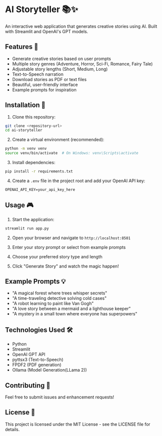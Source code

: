 ﻿# AI Storyteller 📚✨

An interactive web application that generates creative stories using AI. Built with Streamlit and OpenAI's GPT models.

## Features 🌟

- Generate creative stories based on user prompts
- Multiple story genres (Adventure, Horror, Sci-Fi, Romance, Fairy Tale)
- Adjustable story lengths (Short, Medium, Long)
- Text-to-Speech narration
- Download stories as PDF or text files
- Beautiful, user-friendly interface
- Example prompts for inspiration

## Installation 🚀

1. Clone this repository:
```bash
git clone <repository-url>
cd ai-storyteller
```

2. Create a virtual environment (recommended):
```bash
python -m venv venv
source venv/bin/activate  # On Windows: venv\Scripts\activate
```

3. Install dependencies:
```bash
pip install -r requirements.txt
```

4. Create a `.env` file in the project root and add your OpenAI API key:
```
OPENAI_API_KEY=your_api_key_here
```

## Usage 🎮

1. Start the application:
```bash
streamlit run app.py
```

2. Open your browser and navigate to `http://localhost:8501`

3. Enter your story prompt or select from example prompts

4. Choose your preferred story type and length

5. Click "Generate Story" and watch the magic happen!

## Example Prompts 💡

- "A magical forest where trees whisper secrets"
- "A time-traveling detective solving cold cases"
- "A robot learning to paint like Van Gogh"
- "A love story between a mermaid and a lighthouse keeper"
- "A mystery in a small town where everyone has superpowers"

## Technologies Used 🛠

- Python
- Streamlit
- OpenAI GPT API
- pyttsx3 (Text-to-Speech)
- FPDF2 (PDF generation)
- Ollama (Model Generation(LLama 2))
  

## Contributing 🤝

Feel free to submit issues and enhancement requests!

## License 📄

This project is licensed under the MIT License - see the LICENSE file for details.
